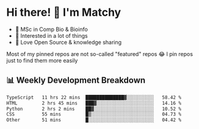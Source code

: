 # Hi there! 👋 I'm Matchy

- 🧬 MSc in Comp Bio & Bioinfo
- 🎈 Interested in a lot of things
- 💜 Love Open Source & knowledge sharing

Most of my pinned repos are not so-called "featured" repos 😂 I pin repos just to find them more easily

## 📊 Weekly Development Breakdown

<!--START_SECTION:waka-->

```txt
TypeScript   11 hrs 22 mins  ██████████████▓░░░░░░░░░░   58.42 %
HTML         2 hrs 45 mins   ███▓░░░░░░░░░░░░░░░░░░░░░   14.16 %
Python       2 hrs 2 mins    ██▓░░░░░░░░░░░░░░░░░░░░░░   10.52 %
CSS          55 mins         █▒░░░░░░░░░░░░░░░░░░░░░░░   04.73 %
Other        51 mins         █░░░░░░░░░░░░░░░░░░░░░░░░   04.42 %
```

<!--END_SECTION:waka-->
